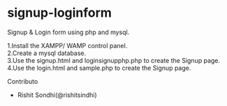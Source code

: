 # signup-loginform
Signup &amp; Login form using php and mysql.
<p>1.Install the XAMPP/ WAMP control panel.<br>
2.Create a mysql database.<br>
3.Use the signup.html and loginsignupphp.php to create the Signup page.<br>
4.Use the login.html and sample.php to create the Signup page.<br></p>

<bold>Contributo</bold>
- Rishit Sondhi(@rishitsindhi)
